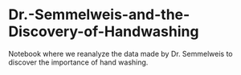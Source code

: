 # Dr.-Semmelweis-and-the-Discovery-of-Handwashing
Notebook where we reanalyze the data made by Dr. Semmelweis to discover the importance of hand washing.

